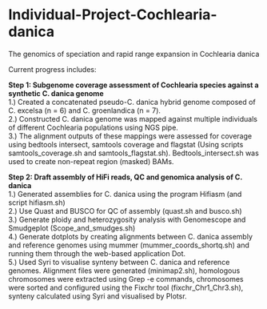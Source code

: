 # Individual-Project-Cochlearia-danica
 The genomics of speciation and rapid range expansion in Cochlearia danica
 
 Current progress includes:

**Step 1:  Subgenome coverage assessment of Cochlearia species against a synthetic C. danica genome**
 <br />
  1.) Created a concatenated pseudo-C. danica hybrid genome composed of C. excelsa (n = 6) and C. groenlandica (n = 7).  
  2.) Constructed C. danica genome was mapped against multiple individuals of different Cochlearia populations using NGS pipe.  
  3.) The alignment outputs of these mappings were assessed for coverage using bedtools intersect, samtools coverage and flagstat (Using scripts samtools_coverage.sh and samtools_flagstat.sh). Bedtools_intersect.sh was used to create non-repeat region (masked) BAMs.

 

**Step 2: Draft assembly of HiFi reads, QC and genomica analysis of C. danica**
 <br />
1.) Generated assemblies for C. danica using the program Hifiasm (and script hifiasm.sh)  
2.) Use Quast and BUSCO for QC of assembly (quast.sh and busco.sh)  
3.) Generate ploidy and heterozygosity analysis with Genomescope and Smudgeplot (Scope_and_smudges.sh)  
4.) Generate dotplots by creating alignments between C. danica assembly and reference genomes using mummer (mummer_coords_shortq.sh) and running them through the web-based application Dot.  
5.) Used Syri to visualise synteny between C. danica and reference genomes. Alignment files were generated (minimap2.sh), homologous chromosomes were extracted using Grep -e commands, chromosomes were sorted and configured using the Fixchr tool (fixchr_Chr1_Chr3.sh), synteny calculated using Syri and visualised by Plotsr.
